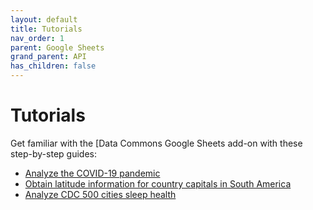 ```yaml
---
layout: default
title: Tutorials
nav_order: 1
parent: Google Sheets
grand_parent: API
has_children: false
---
```


# Tutorials

Get familiar with the [Data Commons Google Sheets add-on with these step-by-step guides:

-   [Analyze the COVID-19 pandemic](sheets_covid.html)
-   [Obtain latitude information for country capitals in South America](sheets_latitude.html)
-   [Analyze CDC 500 cities sleep health](sheets_sleep.html)